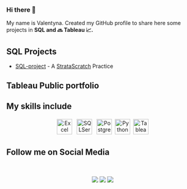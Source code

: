 ### Hi there 👋

My name is Valentyna. Created my GitHub profile to share here some projects in **SQL and :soon: Tableau :chart_with_upwards_trend:.**

## **SQL Projects**
*   [SQL-project](https://github.com/ValentynaKucheriava/SQL-Project) \- A [StrataScratch](https://www.stratascratch.com/) Practice

## **Tableau Public portfolio**

  

## **My skills include**

<p align="center">
<img title="Excel" alt="Excel" src="https://raw.githubusercontent.com/ValentynaKucheriava/ValentynaKucheriava/main/asset/microsoftexcel-color.svg" width="40" height="40" style="vertical-align:down; margin:4px"/>
<img title="SQLServer" alt="SQLServer" src="https://raw.githubusercontent.com/ValentynaKucheriava/ValentynaKucheriava/main/asset/microsoftsqlserver-color.svg" width="40" height="40" style="vertical-align:down; margin:4px"/> 
<img title="PosgreSQL" alt="PostgreSQL" src="https://raw.githubusercontent.com/ValentynaKucheriava/ValentynaKucheriava/main/asset/postgresql-color.svg" width="40" height="40" style="vertical-align:down; margin:4px"/> 
<img title="Python" alt="Python" src="https://raw.githubusercontent.com/ValentynaKucheriava/ValentynaKucheriava/main/asset/python-color.svg" width="40" height="40" style="vertical-align:down;" />
<img title="Tableau" alt="Tableau" src="https://raw.githubusercontent.com/ValentynaKucheriava/ValentynaKucheriava/main/asset/tableau-color.svg" width="40" height="40" style="vertical-align:down; margin:4px"/>


## **Follow me on Social Media** 
<p align="center">
<br>
  <br>
<a target="_blank" href="https://valentynakucheriava.github.io/cv/"><img src="https://img.shields.io/badge/-WEB-FF4088?style=for-the-badge&logo=Hugo&logoColor=white"></img></a>	
<a target="_blank" href="https://www.linkedin.com/in/valentyna-kucheriava"><img src="https://img.shields.io/badge/-LinkedIn-0077B5?style=for-the-badge&logo=Linkedin&logoColor=white"></img></a>
<a target="_blank" href="https://public.tableau.com/app/profile/valentyna.kucheriava8786/vizzes"><img src="https://img.shields.io/badge/-Tableau-E97627?style=for-the-badge&logo=Tableau&logoColor=white"></img></a>

